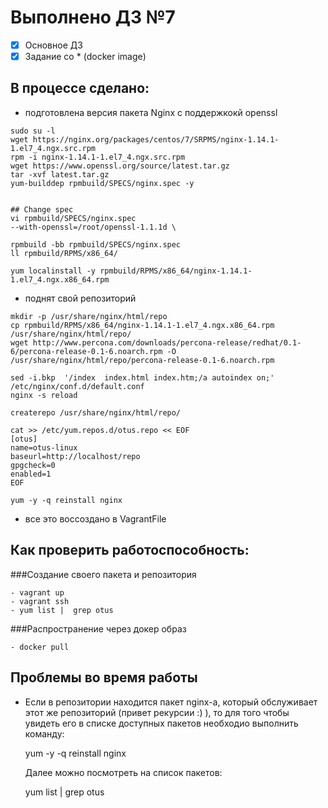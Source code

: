 # Выполнено ДЗ №7

 - [x] Основное ДЗ
 - [x] Задание со * (docker image)

## В процессе сделано:

 - подготовлена версия пакета Nginx c поддержкокй openssl

````
sudo su -l
wget https://nginx.org/packages/centos/7/SRPMS/nginx-1.14.1-1.el7_4.ngx.src.rpm
rpm -i nginx-1.14.1-1.el7_4.ngx.src.rpm
wget https://www.openssl.org/source/latest.tar.gz
tar -xvf latest.tar.gz
yum-builddep rpmbuild/SPECS/nginx.spec -y


## Change spec
vi rpmbuild/SPECS/nginx.spec
--with-openssl=/root/openssl-1.1.1d \

rpmbuild -bb rpmbuild/SPECS/nginx.spec
ll rpmbuild/RPMS/x86_64/

yum localinstall -y rpmbuild/RPMS/x86_64/nginx-1.14.1-1.el7_4.ngx.x86_64.rpm 
````

 - поднят свой репозиторий

````
mkdir -p /usr/share/nginx/html/repo
cp rpmbuild/RPMS/x86_64/nginx-1.14.1-1.el7_4.ngx.x86_64.rpm /usr/share/nginx/html/repo/
wget http://www.percona.com/downloads/percona-release/redhat/0.1-6/percona-release-0.1-6.noarch.rpm -O /usr/share/nginx/html/repo/percona-release-0.1-6.noarch.rpm

sed -i.bkp  '/index  index.html index.htm;/a autoindex on;' /etc/nginx/conf.d/default.conf
nginx -s reload

createrepo /usr/share/nginx/html/repo/

cat >> /etc/yum.repos.d/otus.repo << EOF
[otus]
name=otus-linux
baseurl=http://localhost/repo
gpgcheck=0
enabled=1
EOF

yum -y -q reinstall nginx
````

 - все это воссоздано в VagrantFile


## Как проверить работоспособность:

  ###Создание своего пакета и репозитория

    - vagrant up 
    - vagrant ssh
    - yum list |  grep otus

  ###Распространение через докер образ
    
    - docker pull 


## Проблемы во время работы
  
  - Если в репозитории находится пакет nginx-а, который обслуживает этот же репозиторий (привет рекурсии :) ), то для того чтобы увидеть его в списке доступных пакетов необходио выполнить команду:

    yum -y -q reinstall nginx

    Далее можно посмотреть на список пакетов:

    yum list |  grep otus

